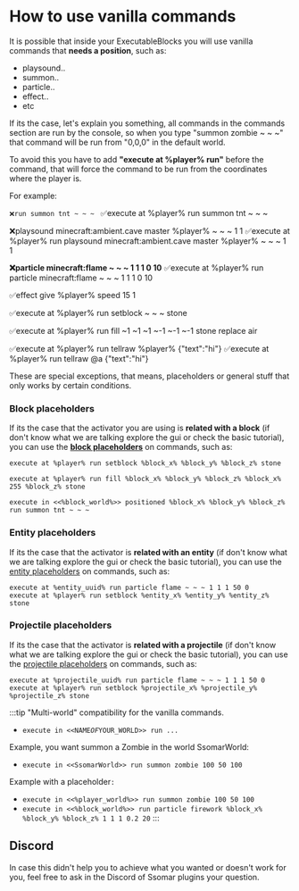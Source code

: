 # How to use vanilla commands

It is possible that inside your ExecutableBlocks you will use vanilla commands that **needs a position**, such as:

* playsound..
* summon..
* particle..
* effect..
* etc

If its the case, let's explain you something, all commands in the commands section are run by the console, so when you type "summon zombie \~ \~ \~" that command will be run from "0,0,0" in the default world. 

To avoid this you have to add **"******execute at %player% run******"** before the command, that will force the command to be run from the coordinates where the player is.

For example:

`❌run summon tnt ~ ~ ~ `
✅execute at %player% run summon tnt ~ ~ ~

❌playsound minecraft:ambient.cave master %player% ~ ~ ~ 1 1
✅execute at %player% run playsound minecraft:ambient.cave master %player% ~ ~ ~ 1 1

**❌particle minecraft:flame ~ ~ ~ 1 1 1 0 10**
✅execute at %player% run particle minecraft:flame ~ ~ ~ 1 1 1 0 10

✅effect give %player% speed 15 1

✅execute at %player% run setblock ~ ~ ~ stone

✅execute at %player% run fill ~1 ~1 ~1 ~-1 ~-1 ~-1 stone replace air

✅execute at %player% run tellraw %player% \{"text":"hi"\}
✅execute at %player% run tellraw @a \{"text":"hi"\}

These are special exceptions, that means, placeholders or general stuff that only works by certain conditions.

### Block placeholders
If its the case that the activator you are using is **related with a block** (if don't know what we are talking explore the gui or check the basic tutorial), you can use the [**block placeholders**](../../../tools-for-all-plugins-score/placeholders.md#block-placeholders) on commands, such as:

```
execute at %player% run setblock %block_x% %block_y% %block_z% stone

execute at %player% run fill %block_x% %block_y% %block_z% %block_x% 255 %block_z% stone

execute in <<%block_world%>> positioned %block_x% %block_y% %block_z% run summon tnt ~ ~ ~
```

### Entity placeholders
If its the case that the activator is **related with an entity**  (if don't know what we are talking explore the gui or check the basic tutorial), you can use the [entity placeholders](../../../tools-for-all-plugins-score/placeholders.md#target-entity-placeholders) on commands, such as:

```
execute at %entity_uuid% run particle flame ~ ~ ~ 1 1 1 50 0
execute at %player% run setblock %entity_x% %entity_y% %entity_z% stone
```

### Projectile placeholders
If its the case that the activator is **related with a projectile** (if don't know what we are talking explore the gui or check the basic tutorial), you can use the [projectile placeholders](../../../tools-for-all-plugins-score/placeholders.md#projectile-placeholders) on commands, such as:

```
execute at %projectile_uuid% run particle flame ~ ~ ~ 1 1 1 50 0
execute at %player% run setblock %projectile_x% %projectile_y% %projectile_z% stone
```

:::tip
"Multi-world" compatibility for the vanilla commands.

* `execute in <<NAME`_`OF`_`YOUR_WORLD>> run ...`

Example, you want summon a Zombie in the world SsomarWorld:

* `execute in <<SsomarWorld>> run summon zombie 100 50 100`

Example with a placeholder`:`

* `execute in <<%player_world%>> run summon zombie 100 50 100`
* `execute in <<%block_world%>> run particle firework %block_x% %block_y% %block_z% 1 1 1 0.2 20`
:::

## Discord

In case this didn't help you to achieve what you wanted or doesn't work for you, feel free to ask in the Discord of Ssomar plugins your question.
